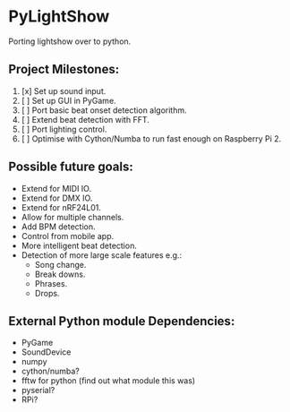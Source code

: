 # PyLightShow
Porting lightshow over to python.

## Project Milestones:
1. [x] Set up sound input.
2. [ ] Set up GUI in PyGame.
3. [ ] Port basic beat onset detection algorithm.
4. [ ] Extend beat detection with FFT.
5. [ ] Port lighting control.
6. [ ] Optimise with Cython/Numba to run fast enough on Raspberry Pi 2.

## Possible future goals:
- Extend for MIDI IO.
- Extend for DMX IO.
- Extend for nRF24L01.
- Allow for multiple channels.
- Add BPM detection.
- Control from mobile app.
- More intelligent beat detection.
- Detection of more large scale features e.g.:
    - Song change.
    - Break downs.
    - Phrases.
    - Drops.

## External Python module Dependencies:
- PyGame
- SoundDevice
- numpy
- cython/numba?
- fftw for python (find out what module this was)
- pyserial?
- RPi?